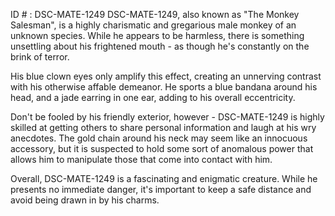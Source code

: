 ID # : DSC-MATE-1249
DSC-MATE-1249, also known as "The Monkey Salesman", is a highly charismatic and gregarious male monkey of an unknown species. While he appears to be harmless, there is something unsettling about his frightened mouth - as though he's constantly on the brink of terror. 

His blue clown eyes only amplify this effect, creating an unnerving contrast with his otherwise affable demeanor. He sports a blue bandana around his head, and a jade earring in one ear, adding to his overall eccentricity. 

Don't be fooled by his friendly exterior, however - DSC-MATE-1249 is highly skilled at getting others to share personal information and laugh at his wry anecdotes. The gold chain around his neck may seem like an innocuous accessory, but it is suspected to hold some sort of anomalous power that allows him to manipulate those that come into contact with him. 

Overall, DSC-MATE-1249 is a fascinating and enigmatic creature. While he presents no immediate danger, it's important to keep a safe distance and avoid being drawn in by his charms.